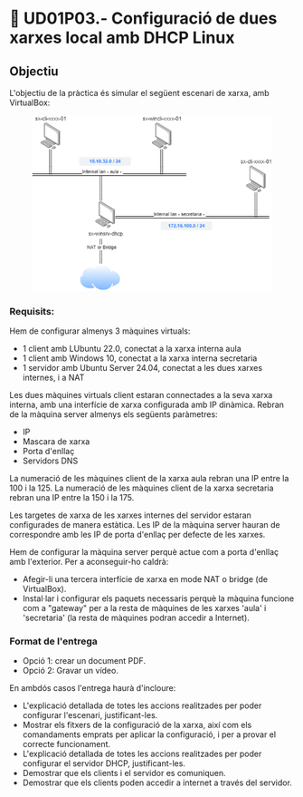 # 📎 UD01P03.- Configuració de dues xarxes local amb DHCP Linux

## Objectiu

L'objectiu de la pràctica és simular el següent escenari de xarxa, amb VirtualBox:

<figure><img src="../.gitbook/assets/UD01P03.drawio.png" alt=""><figcaption></figcaption></figure>

### Requisits:

Hem de configurar almenys 3 màquines virtuals:

* 1 client amb LUbuntu 22.0, conectat a la xarxa interna aula
* 1 client amb Windows 10, conectat a la xarxa interna secretaria
* 1 servidor amb Ubuntu Server 24.04, conectat a les dues xarxes internes, i a NAT&#x20;

Les dues màquines virtuals client estaran connectades a la seva xarxa interna, amb una interfície de xarxa configurada amb IP dinàmica. Rebran de la màquina server almenys els següents paràmetres:

* IP
* Mascara de xarxa
* Porta d'enllaç
* Servidors DNS

La numeració de les màquines client de la xarxa aula rebran una IP entre la 100 i la 125. La numeració de les màquines client de la xarxa secretaria rebran una IP entre la 150 i la 175.

Les targetes de xarxa de les xarxes internes del servidor estaran configurades de manera estàtica. Les IP de la màquina server hauran de correspondre amb les IP de porta d'enllaç per defecte de les xarxes.

Hem de configurar la màquina server perquè actue com a porta d'enllaç amb l'exterior.  Per a aconseguir-ho caldrà:

* Afegir-li una tercera interfície de xarxa en mode NAT o bridge (de VirtualBox).
* Instal·lar i configurar els paquets necessaris perquè la màquina funcione com a "gateway" per a la resta de màquines de les xarxes 'aula' i 'secretaria' (la resta de màquines podran accedir a Internet).&#x20;

### Format de l'entrega

* Opció 1: crear un document PDF.
* Opció 2: Gravar un vídeo.

En ambdós casos l'entrega haurà d'incloure:

* L'explicació detallada de totes les accions realitzades per poder configurar l'escenari, justificant-les.
* Mostrar els fitxers de la configuració de la xarxa, així com els comandaments emprats per aplicar la configuració, i per a provar el correcte funcionament.
* L'explicació detallada de totes les accions realitzades per poder configurar el servidor DHCP, justificant-les.
* Demostrar que els clients i el servidor es comuniquen.
* Demostrar que els clients poden accedir a internet a través del servidor.
